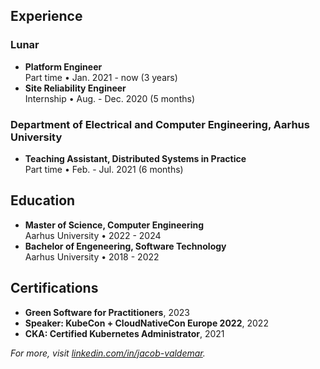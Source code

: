 ## Experience
### Lunar
- **Platform Engineer**<br>Part time • Jan. 2021 - now (3 years)
- **Site Reliability Engineer**<br>Internship • Aug. - Dec. 2020 (5 months)

### Department of Electrical and Computer Engineering, Aarhus University
- **Teaching Assistant, Distributed Systems in Practice**<br>Part time • Feb. - Jul. 2021 (6 months)

## Education
- **Master of Science, Computer Engineering**<br>Aarhus University • 2022 - 2024
- **Bachelor of Engeneering, Software Technology**<br>Aarhus University • 2018 - 2022

## Certifications
- **Green Software for Practitioners**, 2023
- **Speaker: KubeCon + CloudNativeCon Europe 2022**, 2022
- **CKA: Certified Kubernetes Administrator**, 2021

_For more, visit [linkedin.com/in/jacob-valdemar](https://www.linkedin.com/in/jacob-valdemar)._


<!--
### Hi there 👋

- 🏛️ I work at [Lunar](https://lunar.app) as a **Platform Engineer**
- 👨‍🎓 I'm studying a **Master of Science in Computer Engineering** at [Aarhus University](https://international.au.dk)
- 📚🎓📝🧐 I am currently writing a master's thesis about **Carbon Efficient Cluster Autoscaling** ([Carbon Efficient Karpenter](https://github.com/aws/karpenter-provider-aws/pull/4686))
- 🌍 I'm located in **Aarhus, Denmark**
- ⚡ I'm excited about **Cloud Native** and **green software**
- ✉️ How to reach me: [LinkedIn](https://linkedin.com/in/jacob-valdemar)
- 💡 Fun fact: Once in a while I write Wikipedia articles
-->
